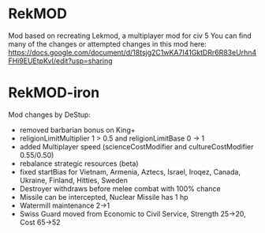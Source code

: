 # RekMOD
Mod based on recreating Lekmod, a multiplayer mod for civ 5
You can find many of the changes or attempted changes in this mod here:
https://docs.google.com/document/d/18tsjg2C1wKA7I41GktDRr6R83eUrhn4FHi9EUEtpKvI/edit?usp=sharing

# RekMOD-iron
Mod changes by DeStup:
- removed barbarian bonus on King+
- religionLimitMultiplier 1 > 0.5 and religionLimitBase 0 -> 1
- added Multiplayer speed (scienceCostModifier and cultureCostModifier 0.55/0.50)
- rebalance strategic resources (beta)
- fixed startBias for Vietnam, Armenia, Aztecs, Israel, Iroqez, Canada, Ukraine, Finland, Hitties, Sweden
- Destroyer withdraws before melee combat with 100% chance
- Missile can be intercepted, Nuclear Missile has 1 hp
- Watermill maintenance 2->1
- Swiss Guard moved from Economic to Civil Service, Strength 25->20, Cost 65->52
